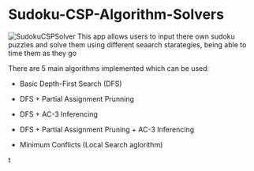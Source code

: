 # Sudoku-CSP-Algorithm-Solvers
![SudokuCSPSolver](https://github.com/user-attachments/assets/3dc6b118-44a2-4fd5-ae27-1ffee7086ca8)
This app allows users to input there own sudoku puzzles and solve them using different seaarch starategies, being
able to time them as they go

There are 5 main algorithms implemented which can be used:
* Basic Depth-First Search (DFS)
* DFS + Partial Assignment Prunning

* DFS + AC-3 Inferencing
* DFS + Partial Assignment Pruning + AC-3 Inferencing
* Minimum Conflicts (Local Search aglorithm)

t
